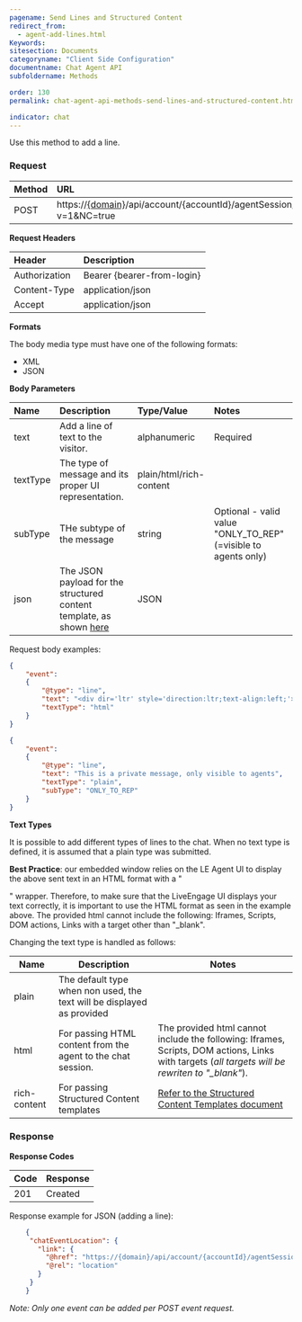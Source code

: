 ```yaml
---
pagename: Send Lines and Structured Content
redirect_from:
  - agent-add-lines.html
Keywords:
sitesection: Documents
categoryname: "Client Side Configuration"
documentname: Chat Agent API
subfoldername: Methods

order: 130
permalink: chat-agent-api-methods-send-lines-and-structured-content.html

indicator: chat
---
```


Use this method to add a line.

### Request

| Method|  URL|
 |:---  |:--- |
 |POST|  https://[{domain}](/agent-domain-domain-api.html)/api/account/{accountId}/agentSession/{agentSessionId}/chat/{chatId}/events?v=1&NC=true |

**Request Headers**

 |Header  |Description |
 |:---|  :---|
 |Authorization |Bearer {bearer-from-login} |
 |Content-Type  |application/json |
 |Accept|  application/json|

**Formats**

The body media type must have one of the following formats:

- XML
- JSON

**Body Parameters**

 |Name|  Description|  Type/Value|  Notes|
 |:---|  :---|  :---|  :--- |
 |text|  Add a line of text to the visitor.|   alphanumeric|  Required|
 |textType|  The type of message and its proper UI representation.|  plain/html/rich-content| |
 |subType|  THe subtype of the message|  string|  Optional - valid value "ONLY_TO_REP"(=visible to agents only)
 |json | The JSON payload for the structured content template, as shown [here](structured-content-templates.html) | JSON | |

Request body examples:

```json
{
    "event":
    {
        "@type": "line",
        "text": "<div dir='ltr' style='direction:ltr;text-align:left;'>this is a line of text</div>",
        "textType": "html"
    }
}

{
    "event":
    {
        "@type": "line",
        "text": "This is a private message, only visible to agents",
        "textType": "plain",
        "subType": "ONLY_TO_REP"
    }
}
```

**Text Types**

It is possible to add different types of lines to the chat. When no text type is defined, it is assumed that a plain type was submitted.

**Best Practice**: our embedded window relies on the LE Agent UI to display the above sent text in an HTML format with a "<div>" wrapper. Therefore, to make sure that the LiveEngage UI displays your text correctly, it is important to use the HTML format as seen in the example above. The provided html cannot include the following: Iframes, Scripts, DOM actions, Links with a target other than "_blank".

Changing the text type is handled as follows:

| Name  | Description  | Notes |
|-------|-------------|----------|
| plain | The default type when non used, the text will be displayed as provided |    |
| html | For passing HTML content from the agent to the chat session.  | The provided html cannot include the following: Iframes, Scripts, DOM actions, Links with targets (*all targets will be rewriten to "_blank"*). |
| rich-content | For passing Structured Content templates | [Refer to the Structured Content Templates document](structured-content-templates.html)  |

### Response

**Response Codes**

 |Code|  Response|
 |:---  |:--- |
 |201|  Created|

Response example for JSON (adding a line):

```json
    {
     "chatEventLocation": {
       "link": {
         "@href": "https://{domain}/api/account/{accountId}/agentSession/{agentSessionId}/chat/{chatId}/events/5",
         "@rel": "location"
       }
     }
    }
```

*Note: Only one event can be added per POST event request.*
